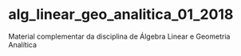 # alg_linear_geo_analitica_01_2018
Material complementar da disciplina de Álgebra Linear e Geometria Analítica
